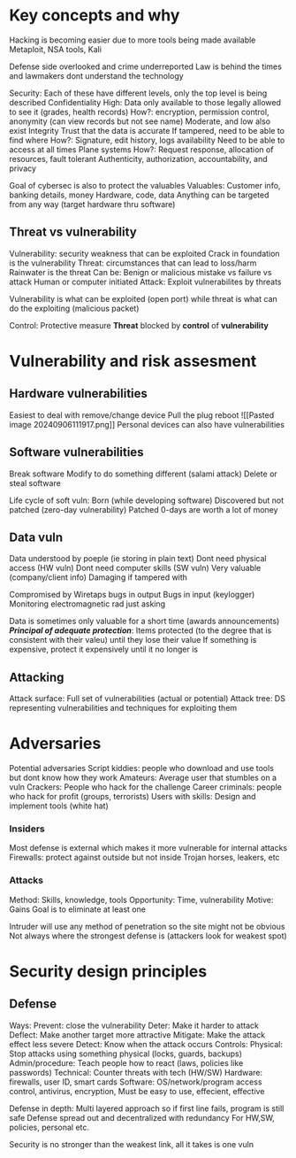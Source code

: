 # Key concepts and why
Hacking is becoming easier due to more tools being made available
	Metaploit, NSA tools, Kali

Defense side
	overlooked and crime underreported
	Law is behind the times and lawmakers dont understand the technology 

Security:
	Each of these have different levels, only the top level is being described
	Confidentiality
		High: Data only available to those legally allowed to see it (grades, health records)
		How?: encryption, permission control, anonymity (can view records but not see name)
		Moderate, and low also exist
	Integrity
		Trust that the data is accurate
		If tampered, need to be able to find where
		How?: Signature, edit history, logs
	availability 
		Need to be able to access at all times
		Plane systems
		How?: Request response, allocation of resources, fault tolerant
	Authenticity, authorization, accountability, and privacy

Goal of cybersec is also to protect the valuables
Valuables:
	Customer info, banking details, money
	Hardware, code, data
Anything can be targeted from any way (target hardware thru software)

## Threat vs vulnerability 
Vulnerability: security weakness that can be exploited
	Crack in foundation is the vulnerability
Threat: circumstances that can lead to loss/harm
	Rainwater is the threat
	Can be:
		Benign or malicious
		mistake vs failure vs attack
		Human or computer initiated
Attack: Exploit vulnerabilites by threats

Vulnerability is what can be exploited (open port) while threat is what can do the exploiting (malicious packet)


Control: Protective measure
	**Threat** blocked by **control** of **vulnerability**

# Vulnerability and risk assesment
## Hardware vulnerabilities
Easiest to deal with 
	remove/change device
	Pull the plug
	reboot
![[Pasted image 20240906111917.png]]
Personal devices can also have vulnerabilities

## Software vulnerabilities 
Break software
Modify to do something different (salami attack)
Delete or steal software

Life cycle of soft vuln:
	Born (while developing software)
	Discovered but not patched (zero-day vulnerability)
	Patched
0-days are worth a lot of money

## Data vuln
Data understood by poeple (ie storing in plain text)
	Dont need physical access (HW vuln)
	Dont need computer skills (SW vuln)
Very valuable (company/client info)
Damaging if tampered with

Compromised by 
	Wiretaps
	bugs in output
	Bugs in input (keylogger)
	Monitoring electromagnetic rad
	just asking

Data is sometimes only valuable for a short time (awards announcements) 
***Principal of adequate protection***: Items protected (to the degree that is consistent with their valeu) until they lose their value
	If something is expensive, protect it expensively until it no longer is

## Attacking
Attack surface: Full set of vulnerabilities (actual or potential)
Attack tree: DS representing vulnerabilities and techniques for exploiting them

# Adversaries 
Potential adversaries 
	Script kiddies: people who download and use tools but dont know how they work 
	Amateurs: Average user that stumbles on a vuln
	Crackers: People who hack for the challenge
	Career criminals: people who hack for profit (groups, terrorists)
	Users with skills: Design and implement tools (white hat)

### Insiders
Most defense is external which makes it more vulnerable for internal attacks 
	Firewalls: protect against outside but not inside
Trojan horses, leakers, etc

### Attacks
Method: Skills, knowledge, tools
Opportunity: Time, vulnerability
Motive: Gains
Goal is to eliminate at least one

Intruder will use any method of penetration so the site might not be obvious 
Not always where the strongest defense is (attackers look for weakest spot)

# Security design principles
## Defense
Ways:
	Prevent: close the vulnerability
	Deter: Make it harder to attack
	Deflect: Make another target more attractive
	Mitigate: Make the attack effect less severe
	Detect: Know when the attack occurs
Controls:
	Physical: Stop attacks using something physical (locks, guards, backups)
	Admin/procedure: Teach people how to react (laws, policies like passwords)
	Technical: Counter threats with tech (HW/SW) 
		Hardware: firewalls, user ID, smart cards
		Software: OS/network/program access control, antivirus, encryption,
Must be easy to use, effecient, effective

Defense in depth:
	Multi layered approach so if first line fails, program is still safe
	Defense spread out and decentralized with redundancy 
	For HW,SW, policies, personal etc.

Security is no stronger than the weakest link, all it takes is one vuln